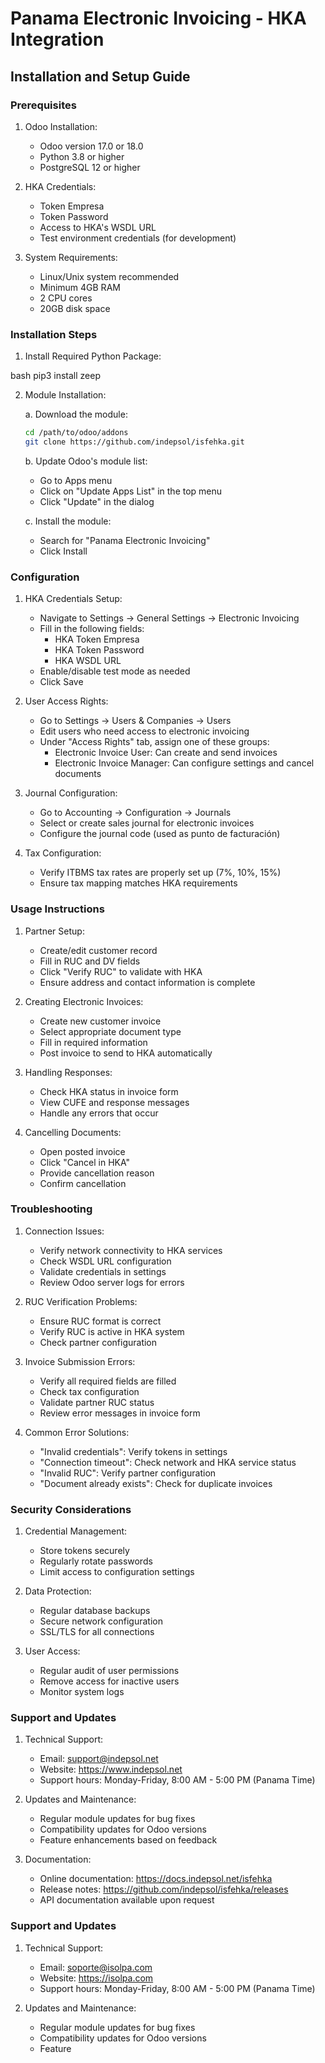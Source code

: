 # Panama Electronic Invoicing - HKA Integration
## Installation and Setup Guide

### Prerequisites

1. Odoo Installation:
   - Odoo version 17.0 or 18.0
   - Python 3.8 or higher
   - PostgreSQL 12 or higher

2. HKA Credentials:
   - Token Empresa
   - Token Password
   - Access to HKA's WSDL URL
   - Test environment credentials (for development)

3. System Requirements:
   - Linux/Unix system recommended
   - Minimum 4GB RAM
   - 2 CPU cores
   - 20GB disk space

### Installation Steps

1. Install Required Python Package:

bash
pip3 install zeep


2. Module Installation:

   a. Download the module:
   ```bash
   cd /path/to/odoo/addons
   git clone https://github.com/indepsol/isfehka.git
   ```

   b. Update Odoo's module list:
   - Go to Apps menu
   - Click on "Update Apps List" in the top menu
   - Click "Update" in the dialog

   c. Install the module:
   - Search for "Panama Electronic Invoicing"
   - Click Install

### Configuration

1. HKA Credentials Setup:
   - Navigate to Settings → General Settings → Electronic Invoicing
   - Fill in the following fields:
     * HKA Token Empresa
     * HKA Token Password
     * HKA WSDL URL
   - Enable/disable test mode as needed
   - Click Save

2. User Access Rights:
   - Go to Settings → Users & Companies → Users
   - Edit users who need access to electronic invoicing
   - Under "Access Rights" tab, assign one of these groups:
     * Electronic Invoice User: Can create and send invoices
     * Electronic Invoice Manager: Can configure settings and cancel documents

3. Journal Configuration:
   - Go to Accounting → Configuration → Journals
   - Select or create sales journal for electronic invoices
   - Configure the journal code (used as punto de facturación)

4. Tax Configuration:
   - Verify ITBMS tax rates are properly set up (7%, 10%, 15%)
   - Ensure tax mapping matches HKA requirements

### Usage Instructions

1. Partner Setup:
   - Create/edit customer record
   - Fill in RUC and DV fields
   - Click "Verify RUC" to validate with HKA
   - Ensure address and contact information is complete

2. Creating Electronic Invoices:
   - Create new customer invoice
   - Select appropriate document type
   - Fill in required information
   - Post invoice to send to HKA automatically

3. Handling Responses:
   - Check HKA status in invoice form
   - View CUFE and response messages
   - Handle any errors that occur

4. Cancelling Documents:
   - Open posted invoice
   - Click "Cancel in HKA"
   - Provide cancellation reason
   - Confirm cancellation

### Troubleshooting

1. Connection Issues:
   - Verify network connectivity to HKA services
   - Check WSDL URL configuration
   - Validate credentials in settings
   - Review Odoo server logs for errors

2. RUC Verification Problems:
   - Ensure RUC format is correct
   - Verify RUC is active in HKA system
   - Check partner configuration

3. Invoice Submission Errors:
   - Verify all required fields are filled
   - Check tax configuration
   - Validate partner RUC status
   - Review error messages in invoice form

4. Common Error Solutions:
   - "Invalid credentials": Verify tokens in settings
   - "Connection timeout": Check network and HKA service status
   - "Invalid RUC": Verify partner configuration
   - "Document already exists": Check for duplicate invoices

### Security Considerations

1. Credential Management:
   - Store tokens securely
   - Regularly rotate passwords
   - Limit access to configuration settings

2. Data Protection:
   - Regular database backups
   - Secure network configuration
   - SSL/TLS for all connections

3. User Access:
   - Regular audit of user permissions
   - Remove access for inactive users
   - Monitor system logs

### Support and Updates

1. Technical Support:
   - Email: support@indepsol.net
   - Website: https://www.indepsol.net
   - Support hours: Monday-Friday, 8:00 AM - 5:00 PM (Panama Time)

2. Updates and Maintenance:
   - Regular module updates for bug fixes
   - Compatibility updates for Odoo versions
   - Feature enhancements based on feedback

3. Documentation:
   - Online documentation: https://docs.indepsol.net/isfehka
   - Release notes: https://github.com/indepsol/isfehka/releases
   - API documentation available upon request

### Support and Updates

1. Technical Support:
   - Email: soporte@isolpa.com
   - Website: https://isolpa.com
   - Support hours: Monday-Friday, 8:00 AM - 5:00 PM (Panama Time)

2. Updates and Maintenance:
   - Regular module updates for bug fixes
   - Compatibility updates for Odoo versions
   - Feature